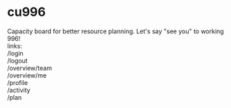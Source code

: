 # cu996
Capacity board for better resource planning. Let's say "see you" to working 996! 
<br>
links:<br>
/login <br>
/logout <br>
/overview/team <br>
/overview/me <br>
/profile <br>
/activity <br>
/plan <br>
